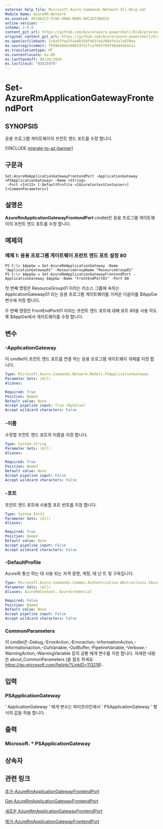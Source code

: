 ```yaml
---
external help file: Microsoft.Azure.Commands.Network.dll-Help.xml
Module Name: AzureRM.Network
ms.assetid: 85C0A1C3-FC6D-496A-B6B5-8DC2A73B8032
online version: ''
schema: 2.0.0
content_git_url: https://github.com/Azure/azure-powershell/blob/preview/src/ResourceManager/Network/Commands.Network/help/Set-AzureRmApplicationGatewayFrontendPort.md
original_content_git_url: https://github.com/Azure/azure-powershell/blob/preview/src/ResourceManager/Network/Commands.Network/help/Set-AzureRmApplicationGatewayFrontendPort.md
ms.openlocfilehash: 1c6a5ffee2f4a8b358f483fee2904fe1a7a970da
ms.sourcegitcommit: f599b50d5e980197d1fca769378df90a842b42a1
ms.translationtype: MT
ms.contentlocale: ko-KR
ms.lasthandoff: 08/20/2020
ms.locfileid: "93525479"
---
```

# Set-AzureRmApplicationGatewayFrontendPort

## SYNOPSIS
응용 프로그램 게이트웨이의 프런트 엔드 포트를 수정 합니다.

[!INCLUDE [migrate-to-az-banner](../../includes/migrate-to-az-banner.md)]

## 구문과

```
Set-AzureRmApplicationGatewayFrontendPort -ApplicationGateway <PSApplicationGateway> -Name <String>
 -Port <Int32> [-DefaultProfile <IAzureContextContainer>] [<CommonParameters>]
```

## 설명은
**AzureRmApplicationGatewayFrontendPort** cmdlet은 응용 프로그램 게이트웨이의 프런트 엔드 포트를 수정 합니다.

## 예제의

### 예제 1: 응용 프로그램 게이트웨이 프런트 엔드 포트 설정 80
```
PS C:\> $AppGw = Get-AzureRmApplicationGateway -Name "ApplicationGateway01" -ResourceGroupName "ResourceGroup01"
PS C:\> $AppGw = Set-AzureRmApplicationGatewayFrontendPort -ApplicationGateway $AppGw -Name "FrontEndPort01" -Port 80
```

첫 번째 명령은 ResourceGroup01 이라는 리소스 그룹에 속하는 ApplicationGateway01 라는 응용 프로그램 게이트웨이를 가져온 다음이를 $AppGw 변수에 저장 합니다.

두 번째 명령은 FrontEndPort01 이라는 프런트 엔드 포트에 대해 포트 80을 사용 하도록 $AppGw에서 게이트웨이를 수정 합니다.

## 변수

### -ApplicationGateway
이 cmdlet이 프런트 엔드 포트를 연결 하는 응용 프로그램 게이트웨이 개체를 지정 합니다.

```yaml
Type: Microsoft.Azure.Commands.Network.Models.PSApplicationGateway
Parameter Sets: (All)
Aliases: 

Required: True
Position: Named
Default value: None
Accept pipeline input: True (ByValue)
Accept wildcard characters: False
```

### -이름
수정할 프런트 엔드 포트의 이름을 지정 합니다.

```yaml
Type: System.String
Parameter Sets: (All)
Aliases: 

Required: True
Position: Named
Default value: None
Accept pipeline input: False
Accept wildcard characters: False
```

### -포트
프런트 엔드 포트에 사용할 포트 번호를 지정 합니다.

```yaml
Type: System.Int32
Parameter Sets: (All)
Aliases: 

Required: True
Position: Named
Default value: None
Accept pipeline input: False
Accept wildcard characters: False
```

### -DefaultProfile
Azure와 통신 하는 데 사용 되는 자격 증명, 계정, 테 넌 트 및 구독입니다.

```yaml
Type: Microsoft.Azure.Commands.Common.Authentication.Abstractions.IAzureContextContainer
Parameter Sets: (All)
Aliases: AzureRmContext, AzureCredential

Required: False
Position: Named
Default value: None
Accept pipeline input: False
Accept wildcard characters: False
```

### CommonParameters
이 cmdlet은-Debug,-ErrorAction,-Erroraction,-InformationAction,-Informationaction,-OutVariable,-OutBuffer,-PipelineVariable,-Verbose,-WarningAction,-WarningVariable 등의 공통 매개 변수를 지원 합니다. 자세한 내용은 about_CommonParameters (을 참조 하세요 https://go.microsoft.com/fwlink/?LinkID=113216) .

## 입력

### PSApplicationGateway
' ApplicationGateway ' 매개 변수는 파이프라인에서 ' PSApplicationGateway ' 형식의 값을 허용 합니다.

## 출력

### Microsoft. * PSApplicationGateway

## 상속자

## 관련 링크

[추가-AzureRmApplicationGatewayFrontendPort](./Add-AzureRmApplicationGatewayFrontendPort.md)

[Get-AzureRmApplicationGatewayFrontendPort](./Get-AzureRmApplicationGatewayFrontendPort.md)

[새로운 AzureRmApplicationGatewayFrontendPort](./New-AzureRmApplicationGatewayFrontendPort.md)

[제거-AzureRmApplicationGatewayFrontendPort](./Remove-AzureRmApplicationGatewayFrontendPort.md)

